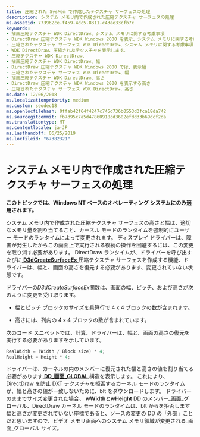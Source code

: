 ```yaml
---
title: 圧縮された SysMem で作成したテクスチャ サーフェスの処理
description: システム メモリ内で作成された圧縮テクスチャ サーフェスの処理
ms.assetid: 773962ce-f459-4dc5-8311-c43ae33cfb7c
keywords:
- 描画圧縮テクスチャ WDK DirectDraw、システム メモリに関する考慮事項
- DirectDraw 圧縮テクスチャ WDK Windows 2000 を表示、システム メモリに関する考慮事項
- 圧縮されたテクスチャ サーフェス WDK DirectDraw、システム メモリに関する考慮事項
- WDK DirectDraw、圧縮されたテクスチャを表示します。
- 圧縮テクスチャ WDK DirectDraw、
- 描画圧縮テクスチャ WDK DirectDraw、幅
- DirectDraw 圧縮テクスチャ WDK Windows 2000 では、表示幅
- 圧縮されたテクスチャ サーフェス WDK DirectDraw、幅
- 描画圧縮テクスチャ WDK DirectDraw、高さ
- DirectDraw 圧縮テクスチャ WDK Windows 2000 を表示する高さ
- 圧縮されたテクスチャ サーフェス WDK DirectDraw、高さ
ms.date: 12/06/2018
ms.localizationpriority: medium
ms.custom: seodec18
ms.openlocfilehash: 0ffab42f64f4247c745d736b0553d3fca18da742
ms.sourcegitcommit: fb7d95c7a5d47860918cd3602efdd33b69dcf2da
ms.translationtype: MT
ms.contentlocale: ja-JP
ms.lasthandoff: 06/25/2019
ms.locfileid: "67382321"
---
```

# <a name="handling-compressed-texture-surfaces-created-in-system-memory"></a>システム メモリ内で作成された圧縮テクスチャ サーフェスの処理

**このトピックでは、Windows NT ベースのオペレーティング システムにのみ適用されます。**

システム メモリ内で作成された圧縮テクスチャ サーフェスの高さと幅は、適切なメモリ量を割り当てること、カーネル モードのランタイムを強制的にユーザー モードのランタイムによって変更されます。 ディスプレイ ドライバーは、障害が発生したからこの画面上で実行される後続の操作を回避するには、この変更を取り消す必要があります。 DirectDraw ランタイムが、ドライバーを呼び出すたびに[ **D3dCreateSurfaceEx** ](https://docs.microsoft.com/windows/desktop/api/ddrawint/nc-ddrawint-pdd_createsurfaceex)圧縮テクスチャ サーフェスを作成する機能、ドライバーは、幅と、画面の高さを復元する必要があります、変更されていない状態です。

ドライバーの*D3dCreateSurfaceEx*関数は、画面の幅、ピッチ、および高さが次のように変更を受け取ります。

-   幅とピッチ ブロックのサイズを乗算行で 4 x 4 ブロックの数が含まれます。

-   高さには、列内の 4 x 4 ブロックの数が含まれています。

次のコード スニペットでは、計算、ドライバーは、幅と、画面の高さの復元を実行する必要がありますを示しています。

```cpp
RealWidth = (Width / Block size) * 4;
RealHeight = Height * 4;
```

ドライバーは、カーネルの内のメンバーに復元された幅と高さの値を割り当てる必要があります[ **DD\_画面\_GLOBAL** ](https://docs.microsoft.com/windows/desktop/api/ddrawint/ns-ddrawint-_dd_surface_global)構造を表示します。 これにより、DirectDraw を防止 DXT テクスチャを拒否するカーネル モードのランタイムが、幅と高さの値が一致しないために、blt をダウンロードします。 ドライバーのままでサイズ変更された場合、 **wWidth**と**wHeight** DD のメンバー\_画面\_グローバル、DirectDraw カーネル モードのランタイムは、blt からを拒否します幅と高さが変更されていない座標であると、ソースの変更の DD の「外部」ことだと思いますので、ビデオ メモリ画面へのシステム メモリ領域が変更される\_画面\_グローバル サイズ。

 

 





